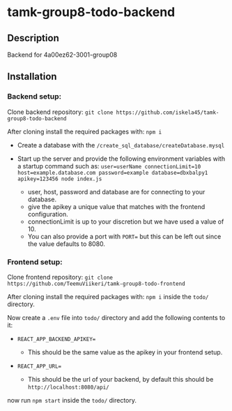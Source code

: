 # tamk-group8-todo-backend  

## Description

Backend for 4a00ez62-3001-group08  

## Installation  


### Backend setup:  

Clone backend repository: ```git clone https://github.com/iskela45/tamk-group8-todo-backend```  

After cloning install the required packages with: ```npm i```

* Create a database with the ```/create_sql_database/createDatabase.mysql```  

* Start up the server and provide the following environment variables with a startup command such as: ```user=userName connectionLimit=10 host=example.database.com password=example database=dbxbalpy1 apikey=123456 node index.js```  
  * user, host, password and database are for connecting to your database.  
  * give the apikey a unique value that matches with the frontend configuration.  
  * connectionLimit is up to your discretion but we have used a value of 10.  
  * You can also provide a port with ```PORT=``` but this can be left out since the value defaults to 8080.  


### Frontend setup:  

Clone frontend repository: ```git clone https://github.com/TeemuViikeri/tamk-group8-todo-frontend```  

After cloning install the required packages with: ```npm i``` inside the ```todo/``` directory.  

Now create a ```.env``` file into ```todo/``` directory and add the following contents to it:  

  * ```REACT_APP_BACKEND_APIKEY=```  
    * This should be the same value as the apikey in your frontend setup.  

  * ```REACT_APP_URL=```  
    * This should be the url of your backend, by default this should be ```http://localhost:8080/api/```  

now run ```npm start``` inside the ```todo/``` directory.